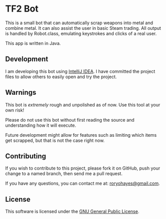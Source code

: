 # TF2 Bot

This is a small bot that can automatically scrap weapons into metal and combine metal.
It can also assist the user in basic Steam trading.
All output is handled by Robot.class, emulating keystrokes and clicks of a real user.

This app is written in Java.

## Development

I am developing this bot using [IntelliJ IDEA](http://www.jetbrains.com/idea/download/index.html).
I have committed the project files to allow others to easily open and try the project.

## Warnings

This bot is *extremely* rough and unpolished as of now.  Use this tool at your own risk!

Please do not use this bot without first reading the source and understanding how it will execute.

Future development might allow for features such as limiting which items get scrapped,
but that is not the case right now.

## Contributing

If you wish to contribute to this project, please fork it on GitHub,
push your change to a named branch, then send me a pull request.

If you have any questions, you can contact me at: [roryohayes@gmail.com](mailto:roryohayes@gmail.com).

## License

This software is licensed under the [GNU General Public License](http://www.gnu.org/licenses/gpl.html).



